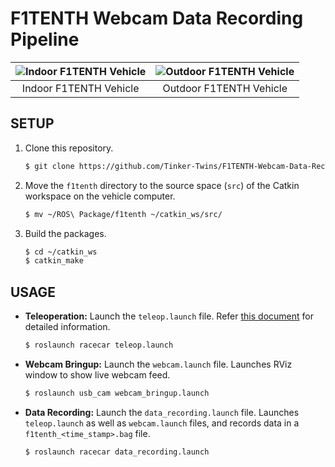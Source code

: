 # F1TENTH Webcam Data Recording Pipeline

| ![Indoor F1TENTH Vehicle](https://github.com/Tinker-Twins/F1TENTH-Webcam-Data-Recording-Pipeline/blob/main/Media/Indoor%20F1TENTH%20Vehicle.png)|![Outdoor F1TENTH Vehicle](https://github.com/Tinker-Twins/F1TENTH-Webcam-Data-Recording-Pipeline/blob/main/Media/Outdoor%20F1TENTH%20Vehicle.png)|
| :----------------------------------: | :----------------------------------------------------------------------------------: |
| Indoor F1TENTH Vehicle | Outdoor F1TENTH Vehicle |

## SETUP

1. Clone this repository.
    ```bash
    $ git clone https://github.com/Tinker-Twins/F1TENTH-Webcam-Data-Recording-Pipeline.git
    ```
2. Move the `f1tenth` directory to the source space (`src`) of the Catkin workspace on the vehicle computer.
    ```bash
    $ mv ~/ROS\ Package/f1tenth ~/catkin_ws/src/
    ```
3. Build the packages.
    ```bash
    $ cd ~/catkin_ws
    $ catkin_make
    ```

## USAGE

- **Teleoperation:** Launch the `teleop.launch` file. Refer [this document](https://github.com/Tinker-Twins/F1TENTH-Webcam-Data-Recording-Pipeline/blob/main/Vehicle%20Software/f1tenth/racecar/racecar/launch/teleop_readme.txt) for detailed information.
  ```bash
  $ roslaunch racecar teleop.launch
  ```

- **Webcam Bringup:** Launch the `webcam.launch` file. Launches RViz window to show live webcam feed.
  ```bash
  $ roslaunch usb_cam webcam_bringup.launch
  ```

- **Data Recording:** Launch the `data_recording.launch` file. Launches `teleop.launch` as well as `webcam.launch` files, and records data in a `f1tenth_<time_stamp>.bag` file.
  ```bash
  $ roslaunch racecar data_recording.launch
  ```
